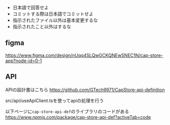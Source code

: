 - 日本語で回答せよ
- コミットする際は日本語でコミットせよ
- 指示されたファイル以外は基本変更するな
- 指示されたこと以外はするな

## figma
<https://www.figma.com/design/nUqq4SLQwGCKQNEwSNEC1N/cap-store-app?node-id=0-1>

## API

APIの設計書はこちら
<https://github.com/GTech9971/CapStore-api-definition>

src/api/useApiClient.tsを使ってapiの処理を行う

以下ページに`cap-store-api-def`のライブラリのコードがある
<https://www.npmjs.com/package/cap-store-api-def?activeTab=code>
